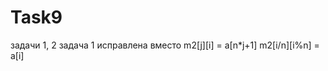 # Task9
задачи 1, 2       задача 1 исправлена 
вместо m2[j][i] = a[n*j+1]
       m2[i/n][i%n] = a[i]
